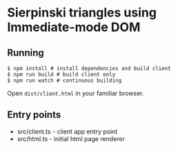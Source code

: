 # Sierpinski triangles using Immediate-mode DOM

## Running

```
$ npm install # install dependencies and build client
$ npm run build # build client only
$ npm run watch # continuous building
```

Open `dist/client.html` in your familiar browser.

## Entry points

* src/client.ts - client app entry point
* src/html.ts - initial html page renderer
